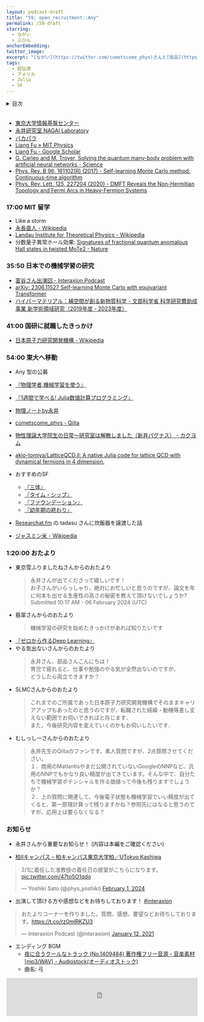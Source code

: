 ```yaml
---
layout: podcast-draft
title: "59: open_recruitment::Any"
permalink: /59-draft
starring:
  - ながい
  - ぶひん
anchorEmbedding: 
twitter_image: 
excerpt: "[ながい](https://twitter.com/cometscome_phys)さんと[部品](https://twitter.com/tjmlab)で などについて話しました。"
tags:
  - 超伝導
  - アメリカ
  - Julia
  - SF
---
```


<details>
<!-- https://github.com/gettalong/kramdown/issues/155#issuecomment-339793629 -->
<summary markdown='span'>目次</summary>
<nav>
  * this unordered seed list will be replaced by toc as unordered list
  {:toc}
<!-- https://stackoverflow.com/a/38419441/11480802 -->
</nav>
</details>
<br>

- [東京大学情報基盤センター](https://www.itc.u-tokyo.ac.jp/)
- [永井研究室 NAGAI Laboratory](https://webpark2417.sakura.ne.jp/ynagai/)
- [バカパラ](https://messagepassing.github.io/012-manycore/04-shinh/)
- [Liang Fu » MIT Physics](https://physics.mit.edu/faculty/liang-fu/)
- [Liang Fu - Google Scholar](https://scholar.google.com/citations?user=rS68naIAAAAJ&hl=ja)
- [G. Carleo and M. Troyer, Solving the quantum many-body problem with artificial neural networks - Science](https://www.science.org/doi/full/10.1126/science.aag2302)
- [Phys. Rev. B 96, 161102(R) (2017) - Self-learning Monte Carlo method: Continuous-time algorithm](https://journals.aps.org/prb/abstract/10.1103/PhysRevB.96.161102)
- [Phys. Rev. Lett. 125, 227204 (2020) - DMFT Reveals the Non-Hermitian Topology and Fermi Arcs in Heavy-Fermion Systems](https://journals.aps.org/prl/abstract/10.1103/PhysRevLett.125.227204)

### 17:00 MIT 留学

- Like a storm
- [永長直人 - Wikipedia](https://ja.wikipedia.org/wiki/%E6%B0%B8%E9%95%B7%E7%9B%B4%E4%BA%BA)
- [Landau Institute for Theoretical Physics - Wikipedia](https://en.wikipedia.org/wiki/Landau_Institute_for_Theoretical_Physics)
- 分数量子異常ホール効果: [Signatures of fractional quantum anomalous Hall states in twisted MoTe2 - Nature](https://www.nature.com/articles/s41586-023-06289-w)

### 35:50 日本での機械学習の研究

- [富谷さん出演回 - Interaxion Podcast](https://interaxion-podcast.github.io/starring/#%E3%81%A8%E3%81%BF%E3%82%84)
- [arXiv: 2306.11527 Self-learning Monte Carlo with equivariant Transformer](https://arxiv.org/abs/2306.11527)
- [ハイパーマテリアル：補空間が創る新物質科学 - 文部科学省 科学研究費助成事業 新学術領域研究（2019年度 - 2023年度）](https://www.rs.tus.ac.jp/hypermaterials/)

### 41:00 国研に就職したきっかけ

- [日本原子力研究開発機構 - Wikipedia](https://ja.wikipedia.org/wiki/%E6%97%A5%E6%9C%AC%E5%8E%9F%E5%AD%90%E5%8A%9B%E7%A0%94%E7%A9%B6%E9%96%8B%E7%99%BA%E6%A9%9F%E6%A7%8B)

### 54:00 東大へ移動

- Any 型の公募
- [『物理学者,機械学習を使う』](https://amzn.to/3ItSNUA)
- [『1週間で学べる! Julia数値計算プログラミング』](https://amzn.to/3TxJglW)
- [物理ノートby永井](http://www.webpark2417.sakura.ne.jp/oldstyle/nagainotes.htm)
- [cometscome_phys - Qiita](https://qiita.com/cometscome_phys)
- [物性理論大学院生の日常〜研究室は解散しました（新井パグナス） - カクヨム](https://kakuyomu.jp/works/1177354054882886305)
- [akio-tomiya/LatticeQCD.jl: A native Julia code for lattice QCD with dynamical fermions in 4 dimension.](https://github.com/akio-tomiya/LatticeQCD.jl)

- おすすめのSF
  - [『三体』](https://amzn.to/3wV6qcJ)
  - [『タイム・シップ』](https://amzn.to/3wKpCtY)
  - [『ファウンデーション』](https://amzn.to/3Vb0SFp)
  - [『幼年期の終わり』](https://amzn.to/48Sfpsy)
- [Researchat.fm](https://researchat.fm/) の tadasu さんに炊飯器を譲渡した話
- [ジャスミン米 - Wikipedia](https://ja.wikipedia.org/wiki/%E3%82%B8%E3%83%A3%E3%82%B9%E3%83%9F%E3%83%B3%E7%B1%B3)

### 1:20:00 おたより

- 東京雪ふりましたねさんからのおたより  
  >永井さんが出てくださって嬉しいです！  
  >お子さんがいらっしゃり、絶対にお忙しいと思うのですが、論文を年に何本も出せる生産性の高さの秘密を教えて頂けないでしょうか?  
  > Submitted 10:17 AM - 06 February 2024 (UTC)
- 翡翠さんからのおたより  
  >機械学習の研究を始めたきっかけがあれば知りたいです
- [『ゼロから作るDeep Learning』](https://amzn.to/3wUyyNa)
- やる気出ないさんからのおたより  
  >永井さん、部品さんこんにちは！  
  >育児で疲れると、仕事や勉強のやる気が全然出ないのですが、  
  >どうしたら両立できますか？
- SLMCさんからのおたより  
  >これまでのご所属であった日本原子力研究開発機構でそのままキャリアアップもあったのと思うのですが，転職された経緯・動機等差し支えない範囲でお伺いできればと存じます．  
  >また，今後研究内容を変えていくのかもお伺いしたいです．
- むしっしーさんからのおたより  
  >永井先生のQiitaのファンです。素人質問ですが、2点質問させてください。  
  >１．商用のMatlantisやまだ公開されていないGoogleのNNPなど、汎用のNNPでもかなり良い精度が出てきています。そんな中で、自分たちで機械学習ポテンシャルを作る価値って今後も残りますでしょうか？  
  >２．上の質問に関連して、今後電子状態も機械学習でいい精度が出てくると、第一原理計算って残りますかね？参照先にはなると思うのですが、応用上は要らなくなる？

### お知らせ

- 永井さんから重要なお知らせ！ (内容は本編をご確認ください)

- [柏Ⅱキャンパス – 柏キャンパス東京大学柏／UTokyo Kashiwa](https://www.kashiwa.u-tokyo.ac.jp/about_kashiwa_campus/about_kashiwa_ii_campus/)

<blockquote class="twitter-tweet tw-align-center"><p lang="ja" dir="ltr">2/1に着任した准教授の着任日の居室がこちらになります。 <a href="https://t.co/47to5O1qdo">pic.twitter.com/47to5O1qdo</a></p>&mdash; Yoshiki Sato (@phys_yoshiki) <a href="https://twitter.com/phys_yoshiki/status/1753051021620936804?ref_src=twsrc%5Etfw">February 1, 2024</a>
</blockquote> <script async src="https://platform.twitter.com/widgets.js" charset="utf-8"></script>

- 出演して頂ける方や感想などをお待ちしております！ [#interaxion](https://twitter.com/hashtag/interaxion)

<blockquote class="twitter-tweet tw-align-center"><p lang="ja" dir="ltr">おたよりコーナーを作りました。質問、感想、要望などお待ちしております。<a href="https://t.co/rz0mlRKZU3">https://t.co/rz0mlRKZU3</a></p>— Interaxion Podcast (@interaxion) <a href="https://twitter.com/interaxion/status/1348936492488421378?ref_src=twsrc%5Etfw">January 12, 2021</a>
</blockquote> <script async src="https://platform.twitter.com/widgets.js" charset="utf-8"></script>

- エンディング BGM
  - [夜に合うクールなトラック (No.1409484) 著作権フリー音源・音楽素材 [mp3/WAV] - Audiostock(オーディオストック)](https://audiostock.jp/audio/1409484)
  - 曲名: 弓

<iframe width="100%" height="100" scrolling="no" frameborder="no" src="https://audiostock.jp/embed?id=1409484"></iframe>
